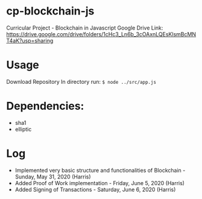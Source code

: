 # cp-blockchain-js

Curricular Project - Blockchain in Javascript
Google Drive Link: https://drive.google.com/drive/folders/1cHc3_Ln6b_3cOAxnLQEsKlsmBcMNT4aK?usp=sharing

# Usage
Download Repository
In directory run:
`$ node ../src/app.js`

# Dependencies:
  - sha1
  - elliptic

# Log
- Implemented very basic structure and functionalities of Blockchain - Sunday, May 31, 2020 (Harris)
- Added Proof of Work implementation - Friday, June 5, 2020 (Harris)
- Added Signing of Transactions - Saturday, June 6, 2020 (Harris)
